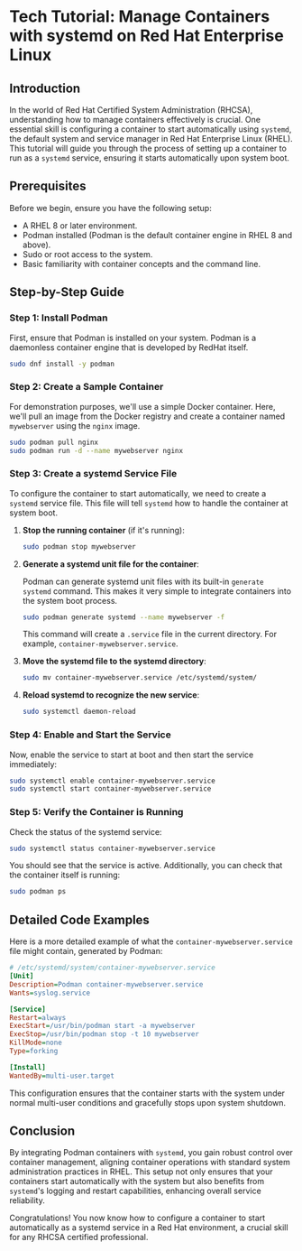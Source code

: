 # Tech Tutorial: Manage Containers with systemd on Red Hat Enterprise Linux

## Introduction

In the world of Red Hat Certified System Administration (RHCSA), understanding how to manage containers effectively is crucial. One essential skill is configuring a container to start automatically using `systemd`, the default system and service manager in Red Hat Enterprise Linux (RHEL). This tutorial will guide you through the process of setting up a container to run as a `systemd` service, ensuring it starts automatically upon system boot.

## Prerequisites

Before we begin, ensure you have the following setup:
- A RHEL 8 or later environment.
- Podman installed (Podman is the default container engine in RHEL 8 and above).
- Sudo or root access to the system.
- Basic familiarity with container concepts and the command line.

## Step-by-Step Guide

### Step 1: Install Podman

First, ensure that Podman is installed on your system. Podman is a daemonless container engine that is developed by RedHat itself.

```bash
sudo dnf install -y podman
```

### Step 2: Create a Sample Container

For demonstration purposes, we'll use a simple Docker container. Here, we'll pull an image from the Docker registry and create a container named `mywebserver` using the `nginx` image.

```bash
sudo podman pull nginx
sudo podman run -d --name mywebserver nginx
```

### Step 3: Create a systemd Service File

To configure the container to start automatically, we need to create a `systemd` service file. This file will tell `systemd` how to handle the container at system boot.

1. **Stop the running container** (if it's running):

    ```bash
    sudo podman stop mywebserver
    ```

2. **Generate a systemd unit file for the container**:

    Podman can generate systemd unit files with its built-in `generate systemd` command. This makes it very simple to integrate containers into the system boot process.

    ```bash
    sudo podman generate systemd --name mywebserver -f
    ```

    This command will create a `.service` file in the current directory. For example, `container-mywebserver.service`.

3. **Move the systemd file to the systemd directory**:

    ```bash
    sudo mv container-mywebserver.service /etc/systemd/system/
    ```

4. **Reload systemd to recognize the new service**:

    ```bash
    sudo systemctl daemon-reload
    ```

### Step 4: Enable and Start the Service

Now, enable the service to start at boot and then start the service immediately:

```bash
sudo systemctl enable container-mywebserver.service
sudo systemctl start container-mywebserver.service
```

### Step 5: Verify the Container is Running

Check the status of the systemd service:

```bash
sudo systemctl status container-mywebserver.service
```

You should see that the service is active. Additionally, you can check that the container itself is running:

```bash
sudo podman ps
```

## Detailed Code Examples

Here is a more detailed example of what the `container-mywebserver.service` file might contain, generated by Podman:

```ini
# /etc/systemd/system/container-mywebserver.service
[Unit]
Description=Podman container-mywebserver.service
Wants=syslog.service

[Service]
Restart=always
ExecStart=/usr/bin/podman start -a mywebserver
ExecStop=/usr/bin/podman stop -t 10 mywebserver
KillMode=none
Type=forking

[Install]
WantedBy=multi-user.target
```

This configuration ensures that the container starts with the system under normal multi-user conditions and gracefully stops upon system shutdown.

## Conclusion

By integrating Podman containers with `systemd`, you gain robust control over container management, aligning container operations with standard system administration practices in RHEL. This setup not only ensures that your containers start automatically with the system but also benefits from `systemd`'s logging and restart capabilities, enhancing overall service reliability.

Congratulations! You now know how to configure a container to start automatically as a systemd service in a Red Hat environment, a crucial skill for any RHCSA certified professional.